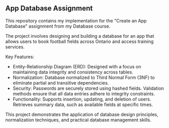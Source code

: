 ## App Database Assignment
This repository contains my implementation for the "Create an App Database" assignment from my Database course.

The project involves designing and building a database for an app that allows users to book football fields across Ontario and access training services.

Key Features:
- Entity-Relationship Diagram (ERD):
Designed with a focus on maintaining data integrity and consistency across tables.
- Normalization:
Database normalized to Third Normal Form (3NF) to eliminate partial and transitive dependencies.
- Security:
Passwords are securely stored using hashed fields.
Validation methods ensure that all data entries adhere to integrity constraints.
- Functionality:
Supports insertion, updating, and deletion of users.
Retrieves summary data, such as available fields at specific times.

This project demonstrates the application of database design principles, normalization techniques, and practical database management skills.